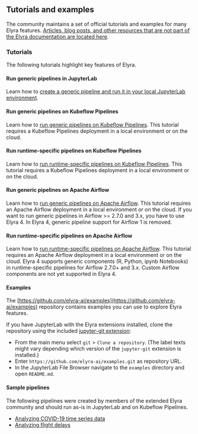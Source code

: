 <!--
{% comment %}
Copyright 2018-2025 Elyra Authors

Licensed under the Apache License, Version 2.0 (the "License");
you may not use this file except in compliance with the License.
You may obtain a copy of the License at

http://www.apache.org/licenses/LICENSE-2.0

Unless required by applicable law or agreed to in writing, software
distributed under the License is distributed on an "AS IS" BASIS,
WITHOUT WARRANTIES OR CONDITIONS OF ANY KIND, either express or implied.
See the License for the specific language governing permissions and
limitations under the License.
{% endcomment %}
-->
## Tutorials and examples

The community maintains a set of official tutorials and examples for many Elyra features. [Articles, blog posts, and other resources that are not part of the Elyra documentation are located here](published-resources.md).

### Tutorials

The following tutorials highlight key features of Elyra.

#### Run generic pipelines in JupyterLab

Learn how to [create a generic pipeline and run it in your local JupyterLab environment](https://github.com/elyra-ai/examples/tree/main/pipelines/introduction-to-generic-pipelines).

#### Run generic pipelines on Kubeflow Pipelines

Learn how to [run generic pipelines on Kubeflow Pipelines](https://github.com/elyra-ai/examples/tree/main/pipelines/run-generic-pipelines-on-kubeflow-pipelines). This tutorial requires a Kubeflow Pipelines deployment in a local environment or on the cloud.

#### Run runtime-specific pipelines on Kubeflow Pipelines

Learn how to [run runtime-specific pipelines on Kubeflow Pipelines](https://github.com/elyra-ai/examples/tree/main/pipelines/run-pipelines-on-kubeflow-pipelines). This tutorial requires a Kubeflow Pipelines deployment in a local environment or on the cloud.

#### Run generic pipelines on Apache Airflow

Learn how to [run generic pipelines on Apache Airflow](https://github.com/elyra-ai/examples/tree/main/pipelines/run-generic-pipelines-on-apache-airflow). This tutorial requires an Apache Airflow deployment in a local environment or on the cloud.
If you want to run generic pipelines in Airflow >= 2.7.0 and 3.x, you have to use Elyra 4. In Elyra 4, generic pipeline support for Airflow 1 is removed.

#### Run runtime-specific pipelines on Apache Airflow

Learn how to [run runtime-specific pipelines on Apache Airflow](https://github.com/elyra-ai/examples/tree/main/pipelines/run-pipelines-on-apache-airflow). This tutorial requires an Apache Airflow deployment in a local environment or on the cloud.
Elyra 4 supports generic components (R, Python, ipynb Notebooks) in runtime-specific pipelines for Airflow 2.7.0+ and 3.x. Custom Airflow components are not yet supported in Elyra 4.


#### Examples

The [https://github.com/elyra-ai/examples](https://github.com/elyra-ai/examples) repository contains examples you can use to explore Elyra features.

If you have JupyterLab with the Elyra extensions installed, clone the repository using the included [jupyter-git extension](https://github.com/jupyterlab/jupyterlab-git):
 - From the main menu select `git` > `Clone a repository`. (The label texts might vary depending which version of the `jupyter-git` extension is installed.)
 - Enter `https://github.com/elyra-ai/examples.git` as repository URL.
 - In the JupyterLab File Browser navigate to the `examples` directory and open `README.md`.

#### Sample pipelines

The following pipelines were created by members of the extended Elyra community and should run as-is in JupyterLab and on Kubeflow Pipelines.

- [Analyzing COVID-19 time series data](https://github.com/CODAIT/covid-notebooks)
- [Analyzing flight delays](https://github.com/CODAIT/flight-delay-notebooks)
